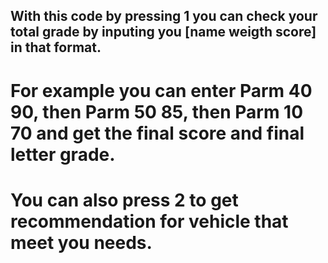 ## With this code by pressing 1 you can check your total grade by inputing you [name weigth score] in that format. 
# For example you can enter Parm 40 90, then Parm 50 85, then Parm 10 70 and get the final score and final letter grade.

# You can also press 2 to get recommendation for vehicle that meet you needs.
